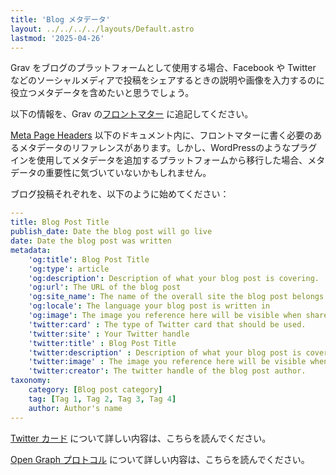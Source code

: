 ```yaml
---
title: 'Blog メタデータ'
layout: ../../../../layouts/Default.astro
lastmod: '2025-04-26'
---
```

Grav をブログのプラットフォームとして使用する場合、Facebook や Twitter などのソーシャルメディアで投稿をシェアするときの説明や画像を入力するのに役立つメタデータを含めたいと思うでしょう。

以下の情報を、Grav の[フロントマター](../../../02.content/02.headers/) に追記してください。

[Meta Page Headers](../../../02.content/02.headers/#meta-page-headers) 以下のドキュメント内に、フロントマターに書く必要のあるメタデータのリファレンスがあります。しかし、WordPressのようなプラグインを使用してメタデータを追加するプラットフォームから移行した場合、メタデータの重要性に気づいていないかもしれません。

ブログ投稿それぞれを、以下のように始めてください：

```yaml
---
title: Blog Post Title
publish_date: Date the blog post will go live
date: Date the blog post was written
metadata:
    'og:title': Blog Post Title
    'og:type': article
    'og:description': Description of what your blog post is covering.  This will be visible when people share your post on social media.
    'og:url': The URL of the blog post
    'og:site_name': The name of the overall site the blog post belongs to. 
    'og:locale': The language your blog post is written in
    'og:image': The image you reference here will be visible when shared on social media. 
    'twitter:card' : The type of Twitter card that should be used. 
    'twitter:site' : Your Twitter handle
    'twitter:title' : Blog Post Title
    'twitter:description' : Description of what your blog post is covering.  This will be visible when people share your post on social media.
    'twitter:image' : The image you reference here will be visible when shared on social media. 
    'twitter:creator': The twitter handle of the blog post author. 
taxonomy:
    category: [Blog post category]
    tag: [Tag 1, Tag 2, Tag 3, Tag 4]
    author: Author's name
---
```

[Twitter カード](https://developer.twitter.com/en/docs/tweets/optimize-with-cards/guides/getting-started.html) について詳しい内容は、こちらを読んでください。

[Open Graph プロトコル](https://ogp.me/) について詳しい内容は、こちらを読んでください。
